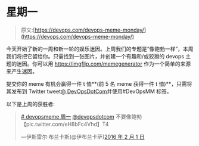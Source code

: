# 星期一

> 原文:[https://devops.com/devops-meme-monday/](https://devops.com/devops-meme-monday/)

今天开始了新的一周和新一轮的娱乐迷因。上周我们的专题是“像鲍勃一样”，本周我们将把它留给你。只需找到一张图片，并创建一个有趣和/或狡猾的 devops 主题的迷因。你可以用 https://imgflip.com/memegenerator 作为一个简单的来源来产生迷因。

提交你的 meme 有机会赢得一件 t 恤**(前 5 名 meme 获得一件 t 恤)**，只需将其发布到 Twitter tweet[@ DevOpsDotCom](https://www.twitter.com/devopsdotcom)并使用#DevOpsMM 标签。

以下是上周的获胜者:

> [# devopsmeme 周一](https://twitter.com/hashtag/DevOpsMemeMonday?src=hash) [@devopsdotcom](https://twitter.com/devopsdotcom) 不要像鲍勃【pic.twitter.com/eH8bFc4Vhd】T4
> 
> —伊斯雷尔·布兰卡斯(@伊布兰卡萨)[2016 年 2 月 1 日](https://twitter.com/iblancasa/status/694195468717428736)